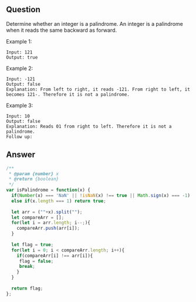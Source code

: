 ## Question

Determine whether an integer is a palindrome. An integer is a palindrome when it reads the same backward as forward.

Example 1:
```
Input: 121
Output: true
```

Example 2:
```
Input: -121
Output: false
Explanation: From left to right, it reads -121. From right to left, it becomes 121-. Therefore it is not a palindrome.
```

Example 3:
```
Input: 10
Output: false
Explanation: Reads 01 from right to left. Therefore it is not a palindrome.
Follow up:
```

## Answer

```js
/**
 * @param {number} x
 * @return {boolean}
 */
var isPalindrome = function(x) {
  if(Number(x) === 'NaN' || !isNaN(x) !== true || Math.sign(x) === -1) return false;
  else if(x.length === 1) return true;
  
  let arr = (""+x).split("");
  let compareArr = [];
  for(let i = arr.length; i--;){
    compareArr.push(arr[i]);
  }
  
  let flag = true;
  for(let i = 0; i < compareArr.length; i++){
    if(compareArr[i] !== arr[i]){
     flag = false;
     break; 
    }
  }
  
  return flag;
};
```